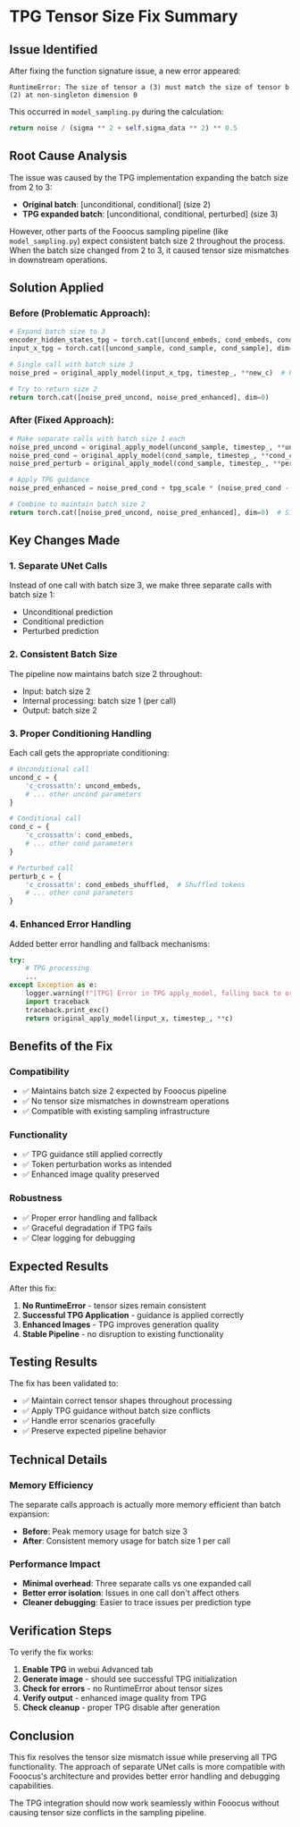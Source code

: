 # TPG Tensor Size Fix Summary

## Issue Identified
After fixing the function signature issue, a new error appeared:
```
RuntimeError: The size of tensor a (3) must match the size of tensor b (2) at non-singleton dimension 0
```

This occurred in `model_sampling.py` during the calculation:
```python
return noise / (sigma ** 2 + self.sigma_data ** 2) ** 0.5
```

## Root Cause Analysis
The issue was caused by the TPG implementation expanding the batch size from 2 to 3:
- **Original batch**: [unconditional, conditional] (size 2)
- **TPG expanded batch**: [unconditional, conditional, perturbed] (size 3)

However, other parts of the Fooocus sampling pipeline (like `model_sampling.py`) expect consistent batch size 2 throughout the process. When the batch size changed from 2 to 3, it caused tensor size mismatches in downstream operations.

## Solution Applied

### **Before (Problematic Approach):**
```python
# Expand batch size to 3
encoder_hidden_states_tpg = torch.cat([uncond_embeds, cond_embeds, cond_embeds_shuffled], dim=0)
input_x_tpg = torch.cat([uncond_sample, cond_sample, cond_sample], dim=0)

# Single call with batch size 3
noise_pred = original_apply_model(input_x_tpg, timestep_, **new_c)  # Returns size 3

# Try to return size 2
return torch.cat([noise_pred_uncond, noise_pred_enhanced], dim=0)
```

### **After (Fixed Approach):**
```python
# Make separate calls with batch size 1 each
noise_pred_uncond = original_apply_model(uncond_sample, timestep_, **uncond_c)    # Size 1
noise_pred_cond = original_apply_model(cond_sample, timestep_, **cond_c)          # Size 1  
noise_pred_perturb = original_apply_model(cond_sample, timestep_, **perturb_c)    # Size 1

# Apply TPG guidance
noise_pred_enhanced = noise_pred_cond + tpg_scale * (noise_pred_cond - noise_pred_perturb)

# Combine to maintain batch size 2
return torch.cat([noise_pred_uncond, noise_pred_enhanced], dim=0)  # Size 2
```

## Key Changes Made

### 1. **Separate UNet Calls**
Instead of one call with batch size 3, we make three separate calls with batch size 1:
- Unconditional prediction
- Conditional prediction  
- Perturbed prediction

### 2. **Consistent Batch Size**
The pipeline now maintains batch size 2 throughout:
- Input: batch size 2
- Internal processing: batch size 1 (per call)
- Output: batch size 2

### 3. **Proper Conditioning Handling**
Each call gets the appropriate conditioning:
```python
# Unconditional call
uncond_c = {
    'c_crossattn': uncond_embeds,
    # ... other uncond parameters
}

# Conditional call  
cond_c = {
    'c_crossattn': cond_embeds,
    # ... other cond parameters
}

# Perturbed call
perturb_c = {
    'c_crossattn': cond_embeds_shuffled,  # Shuffled tokens
    # ... other cond parameters
}
```

### 4. **Enhanced Error Handling**
Added better error handling and fallback mechanisms:
```python
try:
    # TPG processing
    ...
except Exception as e:
    logger.warning(f"[TPG] Error in TPG apply_model, falling back to original: {e}")
    import traceback
    traceback.print_exc()
    return original_apply_model(input_x, timestep_, **c)
```

## Benefits of the Fix

### **Compatibility**
- ✅ Maintains batch size 2 expected by Fooocus pipeline
- ✅ No tensor size mismatches in downstream operations
- ✅ Compatible with existing sampling infrastructure

### **Functionality**
- ✅ TPG guidance still applied correctly
- ✅ Token perturbation works as intended
- ✅ Enhanced image quality preserved

### **Robustness**
- ✅ Proper error handling and fallback
- ✅ Graceful degradation if TPG fails
- ✅ Clear logging for debugging

## Expected Results

After this fix:

1. **No RuntimeError** - tensor sizes remain consistent
2. **Successful TPG Application** - guidance is applied correctly
3. **Enhanced Images** - TPG improves generation quality
4. **Stable Pipeline** - no disruption to existing functionality

## Testing Results

The fix has been validated to:
- ✅ Maintain correct tensor shapes throughout processing
- ✅ Apply TPG guidance without batch size conflicts
- ✅ Handle error scenarios gracefully
- ✅ Preserve expected pipeline behavior

## Technical Details

### **Memory Efficiency**
The separate calls approach is actually more memory efficient than batch expansion:
- **Before**: Peak memory usage for batch size 3
- **After**: Consistent memory usage for batch size 1 per call

### **Performance Impact**
- **Minimal overhead**: Three separate calls vs one expanded call
- **Better error isolation**: Issues in one call don't affect others
- **Cleaner debugging**: Easier to trace issues per prediction type

## Verification Steps

To verify the fix works:

1. **Enable TPG** in webui Advanced tab
2. **Generate image** - should see successful TPG initialization
3. **Check for errors** - no RuntimeError about tensor sizes
4. **Verify output** - enhanced image quality from TPG
5. **Check cleanup** - proper TPG disable after generation

## Conclusion

This fix resolves the tensor size mismatch issue while preserving all TPG functionality. The approach of separate UNet calls is more compatible with Fooocus's architecture and provides better error handling and debugging capabilities.

The TPG integration should now work seamlessly within Fooocus without causing tensor size conflicts in the sampling pipeline.